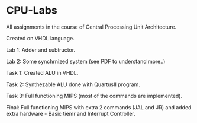# CPU-Labs
All assignments in the course of Central Processing Unit Architecture.

Created on VHDL language.


Lab 1: Adder and subtructor.

Lab 2: Some synchrnized system (see PDF to understand more..)

Task 1: Created ALU in VHDL.

Task 2: Synthezable ALU done with QuartusII program.

Task 3: Full functioning MIPS (most of the commands are implemented).

Final: Full functioning MIPS with extra 2 commands (JAL and JR) and added extra hardware - Basic tiemr and Interrupt Controller.
